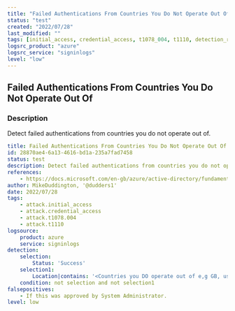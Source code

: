 ```yaml
---
title: "Failed Authentications From Countries You Do Not Operate Out Of"
status: "test"
created: "2022/07/28"
last_modified: ""
tags: [initial_access, credential_access, t1078_004, t1110, detection_rule]
logsrc_product: "azure"
logsrc_service: "signinlogs"
level: "low"
---
```


## Failed Authentications From Countries You Do Not Operate Out Of

### Description

Detect failed authentications from countries you do not operate out of.

```yml
title: Failed Authentications From Countries You Do Not Operate Out Of
id: 28870ae4-6a13-4616-bd1a-235a7fad7458
status: test
description: Detect failed authentications from countries you do not operate out of.
references:
    - https://docs.microsoft.com/en-gb/azure/active-directory/fundamentals/security-operations-user-accounts
author: MikeDuddington, '@dudders1'
date: 2022/07/28
tags:
    - attack.initial_access
    - attack.credential_access
    - attack.t1078.004
    - attack.t1110
logsource:
    product: azure
    service: signinlogs
detection:
    selection:
        Status: 'Success'
    selection1:
        Location|contains: '<Countries you DO operate out of e,g GB, use OR for multiple>'
    condition: not selection and not selection1
falsepositives:
    - If this was approved by System Administrator.
level: low

```
